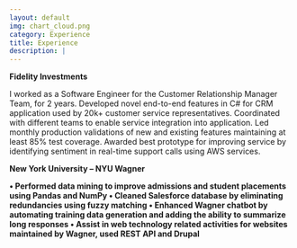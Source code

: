 ```yaml
---
layout: default
img: chart_cloud.png
category: Experience
title: Experience
description: |
---
```

<b>Fidelity Investments</b>

I worked as a Software Engineer for the Customer Relationship Manager Team, for 2 years. 
Developed novel end-to-end features in C# for CRM application used by 20k+ customer service representatives.
Coordinated with different teams to enable service integration into application.
Led monthly production validations of new and existing features maintaining at least 85% test coverage.
Awarded best prototype for improving service by identifying sentiment in real-time support calls using AWS services.

<b>New York University – NYU Wagner<b>

• Performed data mining to improve admissions and student placements using Pandas and NumPy
• Cleaned Salesforce database by eliminating redundancies using fuzzy matching
• Enhanced Wagner chatbot by automating training data generation and adding the ability to summarize long responses
• Assist in web technology related activities for websites maintained by Wagner, used REST API and Drupal

